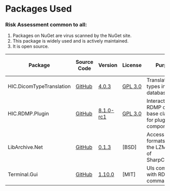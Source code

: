 

# Packages Used

### Risk Assessment common to all:
1. Packages on NuGet are virus scanned by the NuGet site.
2. This package is widely used and is actively maintained.
3. It is open source.

| Package | Source Code | Version | License | Purpose | Additional Risk Assessment |
| ------- | ------------| --------| ------- | ------- | -------------------------- |
| HIC.DicomTypeTranslation | [GitHub](https://github.com/SMI/DicomTypeTranslation) | [4.0.3](https://www.nuget.org/packages/HIC.DicomTypeTranslation/4.0.3) | [GPL 3.0](https://www.gnu.org/licenses/gpl-3.0.html) | Translate dicom types into C# / database types | |
| HIC.RDMP.Plugin | [GitHub](https://github.com/HicServices/RDMP) | [8.1.0-rc1](https://www.nuget.org/packages/HIC.RDMP.Plugin/8.1.0-rc1) | [GPL 3.0](https://www.gnu.org/licenses/gpl-3.0.html) | Interact with RDMP objects, base classes for plugin components etc | |
| LibArchive.Net | [GitHub](https://github.com/jas88/libarchive.net) | [0.1.3](https://www.nuget.org/packages/LibArchive.Net/0.1.3) | [BSD] | Access archive formats without the LZMA bugs of SharpCompress | |
| Terminal.Gui | [GitHub](https://github.com/migueldeicaza/gui.cs) | [1.10.0](https://www.nuget.org/packages/Terminal.Gui/1.10.0) | [MIT] | UIs compatible with RDMP gui command line | |
